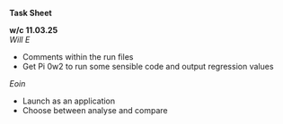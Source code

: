 **Task Sheet** 

**w/c 11.03.25**  
_Will E_
- Comments within the run files
- Get Pi 0w2 to run some sensible code and output regression values  

_Eoin_ 
- Launch as an application
- Choose between analyse and compare